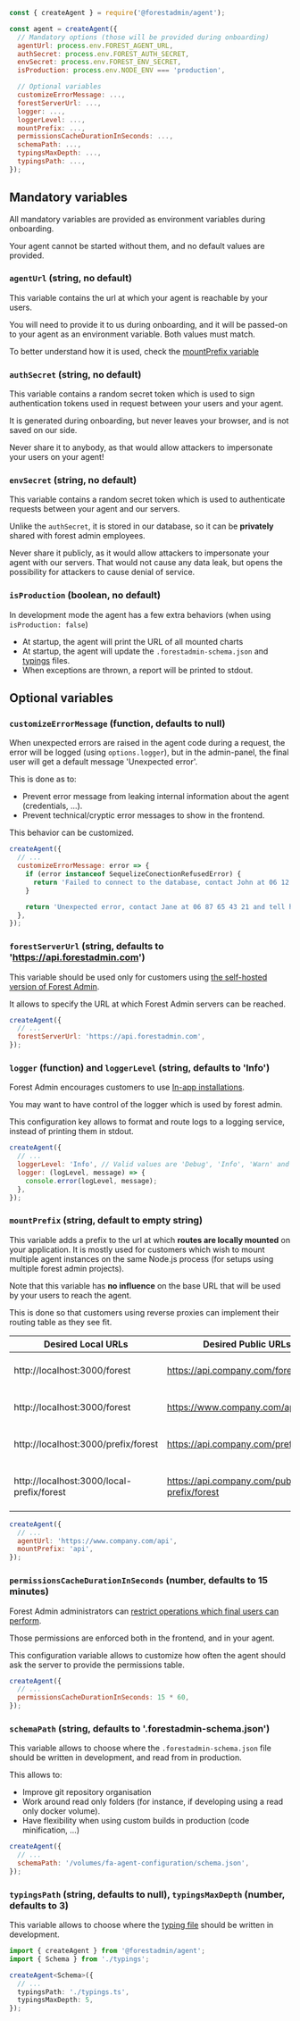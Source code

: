 ```javascript
const { createAgent } = require('@forestadmin/agent');

const agent = createAgent({
  // Mandatory options (those will be provided during onboarding)
  agentUrl: process.env.FOREST_AGENT_URL,
  authSecret: process.env.FOREST_AUTH_SECRET,
  envSecret: process.env.FOREST_ENV_SECRET,
  isProduction: process.env.NODE_ENV === 'production',

  // Optional variables
  customizeErrorMessage: ...,
  forestServerUrl: ...,
  logger: ...,
  loggerLevel: ...,
  mountPrefix: ...,
  permissionsCacheDurationInSeconds: ...,
  schemaPath: ...,
  typingsMaxDepth: ...,
  typingsPath: ...,
});
```

## Mandatory variables

All mandatory variables are provided as environment variables during onboarding.

Your agent cannot be started without them, and no default values are provided.

### `agentUrl` (string, no default)

This variable contains the url at which your agent is reachable by your users.

You will need to provide it to us during onboarding, and it will be passed-on to your agent as an environment variable. Both values must match.

To better understand how it is used, check the [mountPrefix variable](#mountprefix-string-default-to-empty-string)

### `authSecret` (string, no default)

This variable contains a random secret token which is used to sign authentication tokens used in request between your users and your agent.

It is generated during onboarding, but never leaves your browser, and is not saved on our side.

Never share it to anybody, as that would allow attackers to impersonate your users on your agent!

### `envSecret` (string, no default)

This variable contains a random secret token which is used to authenticate requests between your agent and our servers.

Unlike the `authSecret`, it is stored in our database, so it can be **privately** shared with forest admin employees.

Never share it publicly, as it would allow attackers to impersonate your agent with our servers. That would not cause any data leak, but opens the possibility for attackers to cause denial of service.

### `isProduction` (boolean, no default)

In development mode the agent has a few extra behaviors (when using `isProduction: false`)

- At startup, the agent will print the URL of all mounted charts
- At startup, the agent will update the `.forestadmin-schema.json` and [typings](../autocompletion-and-typings.md) files.
- When exceptions are thrown, a report will be printed to stdout.

## Optional variables

### `customizeErrorMessage` (function, defaults to null)

When unexpected errors are raised in the agent code during a request, the error will be logged (using `options.logger`), but in the admin-panel, the final user will get a default message 'Unexpected error'.

This is done as to:

- Prevent error message from leaking internal information about the agent (credentials, ...).
- Prevent technical/cryptic error messages to show in the frontend.

This behavior can be customized.

```javascript
createAgent({
  // ...
  customizeErrorMessage: error => {
    if (error instanceof SequelizeConectionRefusedError) {
      return 'Failed to connect to the database, contact John at 06 12 34 56 78 and tell him to reboot the server';
    }

    return 'Unexpected error, contact Jane at 06 87 65 43 21 and tell her to get it fixed.';
  },
});
```

### `forestServerUrl` (string, defaults to 'https://api.forestadmin.com')

This variable should be used only for customers using [the self-hosted version of Forest Admin](https://www.forestadmin.com/self-hosted).

It allows to specify the URL at which Forest Admin servers can be reached.

```javascript
createAgent({
  // ...
  forestServerUrl: 'https://api.forestadmin.com',
});
```

### `logger` (function) and `loggerLevel` (string, defaults to 'Info')

Forest Admin encourages customers to use [In-app installations](./README.md#standalone-vs-in-app-installation).

You may want to have control of the logger which is used by forest admin.

This configuration key allows to format and route logs to a logging service, instead of printing them in stdout.

```javascript
createAgent({
  // ...
  loggerLevel: 'Info', // Valid values are 'Debug', 'Info', 'Warn' and 'Error'
  logger: (logLevel, message) => {
    console.error(logLevel, message);
  },
});
```

### `mountPrefix` (string, default to empty string)

This variable adds a prefix to the url at which **routes are locally mounted** on your application.
It is mostly used for customers which wish to mount multiple agent instances on the same Node.js process (for setups using multiple forest admin projects).

Note that this variable has **no influence** on the base URL that will be used by your users to reach the agent.

This is done so that customers using reverse proxies can implement their routing table as they see fit.

| Desired Local URLs                        | Desired Public URLs                          | How to configure your agent                                                          |
| ----------------------------------------- | -------------------------------------------- | ------------------------------------------------------------------------------------ |
| http://localhost:3000/forest              | https://api.company.com/forest               | mountPrefix == ''<br>agentUrl == 'https://api.company.com'                           |
| http://localhost:3000/forest              | https://www.company.com/api/forest           | mountPrefix == ''<br>agentUrl == 'https://www.company.com/api'                       |
| http://localhost:3000/prefix/forest       | https://api.company.com/prefix/forest        | mountPrefix == 'prefix'<br>agentUrl == 'https://api.company.com/prefix'              |
| http://localhost:3000/local-prefix/forest | https://api.company.com/public-prefix/forest | mountPrefix == 'local-prefix'<br>agentUrl == 'https://api.company.com/public-prefix' |

```javascript
createAgent({
  // ...
  agentUrl: 'https://www.company.com/api',
  mountPrefix: 'api',
});
```

### `permissionsCacheDurationInSeconds` (number, defaults to 15 minutes)

Forest Admin administrators can [restrict operations which final users can perform](https://docs.forestadmin.com/user-guide/project-settings/teams-and-users).

Those permissions are enforced both in the frontend, and in your agent.

This configuration variable allows to customize how often the agent should ask the server to provide the permissions table.

```javascript
createAgent({
  // ...
  permissionsCacheDurationInSeconds: 15 * 60,
});
```

### `schemaPath` (string, defaults to '.forestadmin-schema.json')

This variable allows to choose where the `.forestadmin-schema.json` file should be written in development, and read from in production.

This allows to:

- Improve git repository organisation
- Work around read only folders (for instance, if developing using a read only docker volume).
- Have flexibility when using custom builds in production (code minification, ...)

```javascript
createAgent({
  // ...
  schemaPath: '/volumes/fa-agent-configuration/schema.json',
});
```

### `typingsPath` (string, defaults to null), `typingsMaxDepth` (number, defaults to 3)

This variable allows to choose where the [typing file](./autocompletion-and-typings.md) should be written in development.

```typescript
import { createAgent } from '@forestadmin/agent';
import { Schema } from './typings';

createAgent<Schema>({
  // ...
  typingsPath: './typings.ts',
  typingsMaxDepth: 5,
});
```
